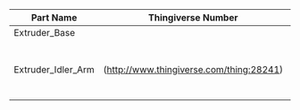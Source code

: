 | Part Name | Thingiverse Number | Notes |
| ------------------ |:--------------------------:|------------------|
| Extruder_Base      |
| Extruder_Idler_Arm | (http://www.thingiverse.com/thing:28241) | KM_Mendelmax idler arm was slightly modified from this part |
